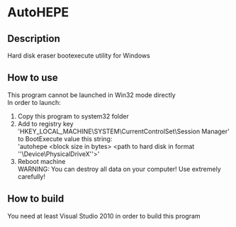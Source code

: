 # AutoHEPE

## Description
 Hard disk eraser bootexecute utility for Windows
 
## How to use
 This program cannot be launched in Win32 mode directly<br>
 In order to launch:<br>
 1. Copy this program to system32 folder<br> 
 2. Add to registry key<br>
 'HKEY_LOCAL_MACHINE\\SYSTEM\\CurrentControlSet\\Session Manager'<br>
 to BootExecute value this string:<br>
 'autohepe \<block size in bytes\> \<path to hard disk in format ''\\Device\\PhysicalDriveX''\>'<br>
 3. Reboot machine<br>
 WARNING: You can destroy all data on your computer! Use extremely carefully!
 
## How to build
 You need at least Visual Studio 2010 in order to build this program

